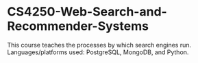 # CS4250-Web-Search-and-Recommender-Systems
This course teaches the processes by which search engines run. 
Languages/platforms used: PostgreSQL, MongoDB, and Python.
